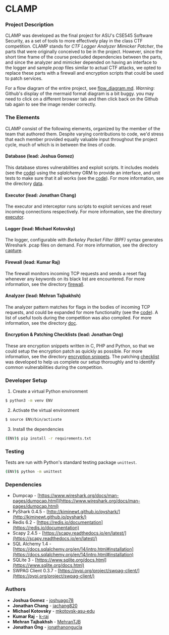 # CLAMP

### Project Description

CLAMP was developed as the final project for ASU's CSE545 Software Security, as a set of tools to more effectively play in the class CTF competition. CLAMP stands for *CTF Logger Analyzer Mimicker Patcher*, the parts that were originally conceived to be in the project. However, since the short time frame of the course precluded dependencies between the parts, and since the analyzer and mimicker depended on having an interface to the logger and sample *pcap* files similar to actual CTF attacks, we opted to replace these parts with a firewall and encryption scripts that could be used to patch services.

For a flow diagram of the entire project, see [flow_diagram.md](flow_diagram.md). *Warning*: Github's display of the mermaid format diagram is a bit buggy. you may need to click on a different browser tab and then click back on the Github tab again to see the image render correctly.

### The Elements

CLAMP consist of the following elements, organized by the member of the team that authored them. Despite varying contributions to code, we'd stress that each member provided equally valuable input throughout the project cycle, much of which is in between the lines of code.

#### Database (lead: Joshua Gomez)

This database stores vulnerabilities and exploit scripts. It includes models (see the [code](models.py)) using the  *sqlalchemy* ORM to provide an interface, and unit tests to make sure that it all works (see the [code](testse.py)). For more information, see the directory [data](data/).

#### Executor (lead: Jonathan Chang)

The executor and interceptor runs scripts to exploit services and reset incoming connections respectively. For more information, see the directory [executor](executor/).

#### Logger (lead: Michael Kotovsky)

The logger, configurable with *Berkeley Packet Filter (BPF)* syntax generates Wireshark .pcap files on demand. For more information, see the directory [capture](capture/).

#### Firewall (lead: Kumar Raj)

The firewall monitors incoming TCP requests and sends a reset flag whenever any keywords on its black list are encountered. For more information, see the directory [firewall](firewall/).

#### Analyzer (lead: Mehran Tajbakhsh)

The analyzer pattern matches for flags in the bodies of incoming TCP requests, and could be expanded for more functionality (see the [code](analyzer.py)). A list of useful tools during the competition was also compiled. For more information, see the directory [doc](docs/).

#### Encryption & Patching Checklists (lead: Jonathan Ong)

These are encryption snippets written in C, PHP and Python, so that we could setup the encryption patch as quickly as possible. For more information, see the directory [encryption snippets](encryption%20snippets). The patching [checklist](https://docs.google.com/document/d/13cRbKB0WiuiLUDPpQ-4POr7_HJplsGUN54HbSIjyc6Y/edit?usp=sharing) was developed to help us complete our setup thoroughly and to identify common vulnerabilities during the competition.


### Developer Setup

1. Create a virtual Python environment

```bash
$ python3 -m venv ENV
```

2. Activate the virtual environment

```bash
$ source ENV/bin/activate
```

3. Install the dependencies

```bash
(ENV)$ pip install -r requirements.txt
```

### Testing

Tests are run with Python's standard testing package `unittest`.

```bash
(ENV)$ python -m unittest
```

### Dependencies

* Dumpcap - [https://www.wireshark.org/docs/man-pages/dumpcap.html](https://www.wireshark.org/docs/man-pages/dumpcap.html)
* PyShark 0.4.5 - [http://kiminewt.github.io/pyshark/](http://kiminewt.github.io/pyshark/)
* Redis 6.2 - [https://redis.io/documentation](https://redis.io/documentation)
* Scapy 2.4.5 - [https://scapy.readthedocs.io/en/latest/](https://scapy.readthedocs.io/en/latest/)
* SQL Alchemy 1.4 - [https://docs.sqlalchemy.org/en/14/intro.html#installation](https://docs.sqlalchemy.org/en/14/intro.html#installation)
* SQLite 3 - [https://www.sqlite.org/docs.html](https://www.sqlite.org/docs.html)
* SWPAG Client 0.3.7 - [https://pypi.org/project/swpag-client/](https://pypi.org/project/swpag-client/)

### Authors

* **Joshua Gomez** - [joshuago78](https://github.com/joshuago78)
* **Jonathan Chang** - [jachang820](https://github.com/jachang820)
* **Michael Kotovsky** - [mkotovsk-asu-edu](https://github.com/mkotovsk-asu-edu)
* **Kumar Raj** - [k-raj](https://github.com/k-raj)
* **Mehran Tajbakhsh** - [MehranTJB](https://github.com/MehranTJB)
* **Jonathan Ong** - [jonathanongucla](https://github.com/jonathanongucla)
